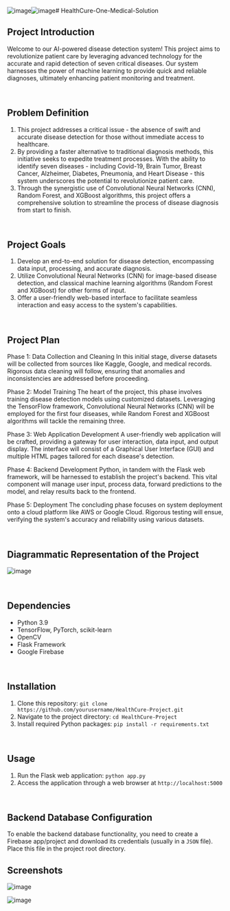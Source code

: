 ![image](https://github.com/rituraj009/HealthCure-One-Medical-Solution/assets/102078863/ea52fd7a-207a-4c7b-988e-ab6ee9efdc51)![image](https://github.com/rituraj009/HealthCure-One-Medical-Solution/assets/102078863/bd7ad6d5-6957-4fc5-b16f-fad1d2ed4633)# HealthCure-One-Medical-Solution

## Project Introduction

Welcome to our AI-powered disease detection system! This project aims to revolutionize patient care by leveraging advanced technology for the accurate and rapid detection of seven critical diseases. Our system harnesses the power of machine learning to provide quick and reliable diagnoses, ultimately enhancing patient monitoring and treatment.

<br>

## Problem Definition

1. This project addresses a critical issue - the absence of swift and accurate disease detection for those without immediate access to healthcare.
2. By providing a faster alternative to traditional diagnosis methods, this initiative seeks to expedite treatment processes. With the ability to identify seven diseases - including Covid-19, Brain Tumor, Breast Cancer, Alzheimer, Diabetes, Pneumonia, and Heart Disease - this system underscores the potential to revolutionize patient care.
3. Through the synergistic use of Convolutional Neural Networks (CNN), Random Forest, and XGBoost algorithms, this project offers a comprehensive solution to streamline the process of disease diagnosis from start to finish.

<br>

## Project Goals
1) Develop an end-to-end solution for disease detection, encompassing data input, processing, and accurate diagnosis.
2) Utilize Convolutional Neural Networks (CNN) for image-based disease detection, and classical machine learning algorithms (Random Forest and XGBoost) for other forms of input.
3) Offer a user-friendly web-based interface to facilitate seamless interaction and easy access to the system's capabilities.

<br>

## Project Plan

Phase 1: Data Collection and Cleaning
In this initial stage, diverse datasets will be collected from sources like Kaggle, Google, and medical records. Rigorous data cleaning will follow, ensuring that anomalies and inconsistencies are addressed before proceeding.

Phase 2: Model Training
The heart of the project, this phase involves training disease detection models using customized datasets. Leveraging the TensorFlow framework, Convolutional Neural Networks (CNN) will be employed for the first four diseases, while Random Forest and XGBoost algorithms will tackle the remaining three.

Phase 3: Web Application Development
A user-friendly web application will be crafted, providing a gateway for user interaction, data input, and output display. The interface will consist of a Graphical User Interface (GUI) and multiple HTML pages tailored for each disease's detection.

Phase 4: Backend Development
Python, in tandem with the Flask web framework, will be harnessed to establish the project's backend. This vital component will manage user input, process data, forward predictions to the model, and relay results back to the frontend.

Phase 5: Deployment
The concluding phase focuses on system deployment onto a cloud platform like AWS or Google Cloud. Rigorous testing will ensue, verifying the system's accuracy and reliability using various datasets.

<br>

## Diagrammatic Representation of the Project
![image](https://github.com/rituraj009/HealthCure-One-Medical-Solution/assets/102078863/5eff05f3-2f13-47ea-8c1f-92e5c1dec477)

<br>

## Dependencies
- Python 3.9
- TensorFlow, PyTorch, scikit-learn
- OpenCV
- Flask Framework
- Google Firebase

<br>

## Installation
1. Clone this repository: `git clone https://github.com/yourusername/HealthCure-Project.git`
2. Navigate to the project directory: `cd HealthCure-Project`
3. Install required Python packages: `pip install -r requirements.txt`

<br>

## Usage
1. Run the Flask web application: `python app.py`
2. Access the application through a web browser at `http://localhost:5000`

<br>

## Backend Database Configuration
To enable the backend database functionality, you need to create a Firebase app/project and download its credentials (usually in a `JSON` file). Place this file in the project root directory.


## Screenshots

![image](https://github.com/rituraj009/HealthCure-One-Medical-Solution/assets/102078863/7b8ed1b7-89d0-402e-b72a-6b36dd981e5d)


![image](https://github.com/rituraj009/HealthCure-One-Medical-Solution/assets/102078863/df7836b4-3c76-4b2d-a99d-09333f7fd07e)








